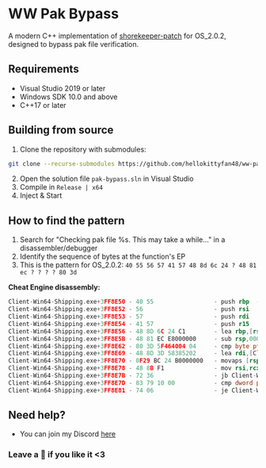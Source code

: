 # WW Pak Bypass
A modern C++ implementation of [shorekeeper-patch](https://github.com/thexeondev/shorekeeper-patch) for OS_2.0.2, designed to bypass pak file verification.

## Requirements
- Visual Studio 2019 or later
- Windows SDK 10.0 and above
- C++17 or later

## Building from source
1. Clone the repository with submodules:

```bash
git clone --recurse-submodules https://github.com/hellokittyfan48/ww-pak-bypass.git
```

2. Open the solution file `pak-bypass.sln` in Visual Studio
3. Compile in `Release | x64`
4. Inject & Start

## How to find the pattern
1. Search for "Checking pak file %s. This may take a while..." in a disassembler/debugger
2. Identify the sequence of bytes at the function's EP
3. This is the pattern for OS_2.0.2:  `40 55 56 57 41 57 48 8d 6c 24 ? 48 81 ec ? ? ? ? 80 3d`

**Cheat Engine disassembly:**
```asm
Client-Win64-Shipping.exe+3FF8E50 - 40 55                 - push rbp  --------------------- We scaninng for this
Client-Win64-Shipping.exe+3FF8E52 - 56                    - push rsi
Client-Win64-Shipping.exe+3FF8E53 - 57                    - push rdi
Client-Win64-Shipping.exe+3FF8E54 - 41 57                 - push r15
Client-Win64-Shipping.exe+3FF8E56 - 48 8D 6C 24 C1        - lea rbp,[rsp-3F]
Client-Win64-Shipping.exe+3FF8E5B - 48 81 EC E8000000     - sub rsp,000000E8
Client-Win64-Shipping.exe+3FF8E62 - 80 3D 5F464004 04     - cmp byte ptr [Client-Win64-Shipping.exe+83FD4C8],04
Client-Win64-Shipping.exe+3FF8E69 - 48 8D 3D 58385202     - lea rdi,[Client-Win64-Shipping.exe+651C6C8]
Client-Win64-Shipping.exe+3FF8E70 - 0F29 BC 24 B0000000   - movaps [rsp+000000B0],xmm7
Client-Win64-Shipping.exe+3FF8E78 - 48 8B F1              - mov rsi,rcx
Client-Win64-Shipping.exe+3FF8E7B - 72 36                 - jb Client-Win64-Shipping.exe+3FF8EB3
Client-Win64-Shipping.exe+3FF8E7D - 83 79 10 00           - cmp dword ptr [rcx+10],00
Client-Win64-Shipping.exe+3FF8E81 - 74 06                 - je Client-Win64-Shipping.exe+3FF8E89
```

## Need help?
- You can join my Discord [here](https://hellokittyfan48.github.io/)

### Leave a 🌟 if you like it <3
